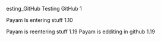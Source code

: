  esting_GitHub
Testing GitHub 1


Payam Is entering stuff 1.10

Payam is reentering stuff 1.19
Payam is edditing in github 1.19

